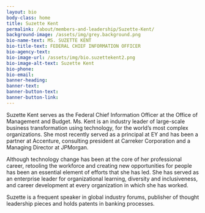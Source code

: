 ```yaml
---
layout: bio
body-class: home
title: Suzette Kent
permalink: /about/members-and-leadership/Suzette-Kent/
background-image: /assets/img/grey.background.png
bio-name-text: MS. SUZETTE KENT
bio-title-text: FEDERAL CHIEF INFORMATION OFFICER
bio-agency-text: 
bio-image-url: /assets/img/bio.suzettekent2.png
bio-image-alt-text: Suzette Kent
bio-phone: 
bio-email: 
banner-heading: 
banner-text: 
banner-button-text: 
banner-button-link: 
---
```

Suzette Kent serves as the Federal Chief Information Officer at the Office of Management and Budget. Ms. Kent is an industry leader of large-scale business transformation using technology, for the world’s most complex organizations.  She most recently served as a principal at EY and has been a partner at Accenture, consulting president at Carreker Corporation and a Managing Director at JPMorgan. 

Although technology change has been at the core of her professional career, retooling the workforce and creating new opportunities for people has been an essential element of efforts that she has led. She has served as an enterprise leader for organizational learning, diversity and inclusiveness, and career development at every organization in which she has worked.

Suzette is a frequent speaker in global industry forums, publisher of thought leadership pieces and holds patents in banking processes.
